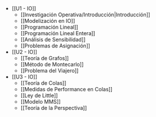 - [[U1 - IO]]
	- [[Investigación Operativa/Introducción|Introducción]]
	- [[Modelización en IO]]
	- [[Programación Lineal]]
	- [[Programación Lineal Entera]]
	- [[Análisis de Sensibilidad]]
	- [[Problemas de Asignación]]
- [[U2 - IO]]
	- [[Teoría de Grafos]]
	- [[Método de Montecarlo]]
	- [[Problema del Viajero]]
- [[U3 - IO]]
	- [[Teoría de Colas]]
	- [[Medidas de Performance en Colas]]
	- [[Ley de Little]]
	- [[Modelo MMS]]
	- [[Teoría de la Perspectiva]]